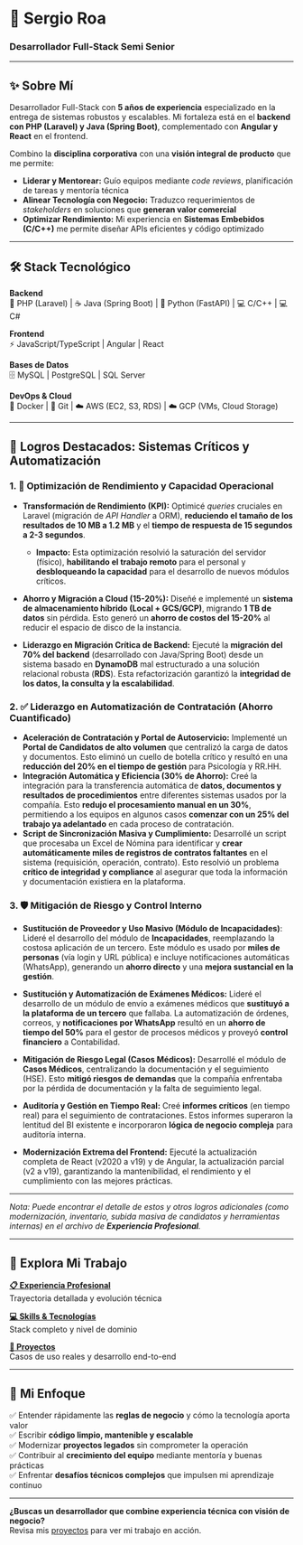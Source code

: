 # 🚀 Sergio Roa
### Desarrollador Full-Stack Semi Senior

---

## ✨ Sobre Mí

Desarrollador Full-Stack con **5 años de experiencia** especializado en la entrega de sistemas robustos y escalables. Mi fortaleza está en el **backend con PHP (Laravel) y Java (Spring Boot)**, complementado con **Angular y React** en el frontend.

Combino la **disciplina corporativa** con una **visión integral de producto** que me permite:

* **Liderar y Mentorear:** Guío equipos mediante *code reviews*, planificación de tareas y mentoría técnica
* **Alinear Tecnología con Negocio:** Traduzco requerimientos de *stakeholders* en soluciones que **generan valor comercial**
* **Optimizar Rendimiento:** Mi experiencia en **Sistemas Embebidos (C/C++)** me permite diseñar APIs eficientes y código optimizado

---

## 🛠 Stack Tecnológico

**Backend**  
🐘 PHP (Laravel) | ☕ Java (Spring Boot) | 🐍 Python (FastAPI) | 💻 C/C++ | 💻 C#

**Frontend**  
⚡ JavaScript/TypeScript | Angular | React

**Bases de Datos**  
🗄 MySQL | PostgreSQL | SQL Server

**DevOps & Cloud**  
🐳 Docker | 🧰 Git | ☁️ AWS (EC2, S3, RDS) | ☁️ GCP (VMs, Cloud Storage)

---
## 🌟 Logros Destacados: Sistemas Críticos y Automatización

### 1. 🚀 Optimización de Rendimiento y Capacidad Operacional

* **Transformación de Rendimiento (KPI):** Optimicé *queries* cruciales en Laravel (migración de *API Handler* a ORM), **reduciendo el tamaño de los resultados de 10 MB a 1.2 MB** y el **tiempo de respuesta de 15 segundos a 2-3 segundos**.
    * **Impacto:** Esta optimización resolvió la saturación del servidor (físico), **habilitando el trabajo remoto** para el personal y **desbloqueando la capacidad** para el desarrollo de nuevos módulos críticos.
* **Ahorro y Migración a Cloud (15-20%):** Diseñé e implementé un **sistema de almacenamiento híbrido (Local + GCS/GCP)**, migrando **1 TB de datos** sin pérdida. Esto generó un **ahorro de costos del 15-20%** al reducir el espacio de disco de la instancia.

* **Liderazgo en Migración Crítica de Backend:** Ejecuté la **migración del 70% del backend** (desarrollado con Java/Spring Boot) desde un sistema basado en **DynamoDB** mal estructurado a una solución relacional robusta (**RDS**). Esta refactorización garantizó la **integridad de los datos, la consulta y la escalabilidad**.

### 2. ✅ Liderazgo en Automatización de Contratación (Ahorro Cuantificado)

* **Aceleración de Contratación y Portal de Autoservicio:** Implementé un **Portal de Candidatos de alto volumen** que centralizó la carga de datos y documentos. Esto eliminó un cuello de botella crítico y resultó en una **reducción del 20% en el tiempo de gestión** para Psicología y RR.HH.
* **Integración Automática y Eficiencia (30% de Ahorro):** Creé la integración para la transferencia automática de **datos, documentos y resultados de procedimientos** entre diferentes sistemas usados por la compañía. Esto **redujo el procesamiento manual en un 30%**, permitiendo a los equipos en algunos casos **comenzar con un 25% del trabajo ya adelantado** en cada proceso de contratación.
* **Script de Sincronización Masiva y Cumplimiento:** Desarrollé un script que procesaba un Excel de Nómina para identificar y **crear automáticamente miles de registros de contratos faltantes** en el sistema (requisición, operación, contrato). Esto resolvió un problema **crítico de integridad y compliance** al asegurar que toda la información y documentación existiera en la plataforma.


### 3. 🛡️ Mitigación de Riesgo y Control Interno

* **Sustitución de Proveedor y Uso Masivo (Módulo de Incapacidades)**: Lideré el desarrollo del módulo de **Incapacidades**, reemplazando la costosa aplicación de un tercero. Este módulo es usado por **miles de personas** (vía login y URL pública) e incluye notificaciones automáticas (WhatsApp), generando un **ahorro directo** y una **mejora sustancial en la gestión**.

* **Sustitución y Automatización de Exámenes Médicos:** Lideré el desarrollo de un módulo de envío a exámenes médicos que **sustituyó a la plataforma de un tercero** que fallaba. La automatización de órdenes, correos, y **notificaciones por WhatsApp** resultó en un **ahorro de tiempo del 50%** para el gestor de procesos médicos y proveyó **control financiero** a Contabilidad.


* **Mitigación de Riesgo Legal (Casos Médicos):** Desarrollé el módulo de **Casos Médicos**, centralizando la documentación y el seguimiento (HSE). Esto **mitigó riesgos de demandas** que la compañía enfrentaba por la pérdida de documentación y la falta de seguimiento legal.


* **Auditoría y Gestión en Tiempo Real:** Creé **informes críticos** (en tiempo real) para el seguimiento de contrataciones. Estos informes superaron la lentitud del BI existente e incorporaron **lógica de negocio compleja** para auditoría interna.
* **Modernización Extrema del Frontend:** Ejecuté la actualización completa de React (v2020 a v19) y de Angular, la actualización parcial (v2 a v19), garantizando la mantenibilidad, el rendimiento y el cumplimiento con las mejores prácticas.

---

*Nota: Puede encontrar el detalle de estos y otros logros adicionales (como modernización, inventario, subida masiva de candidatos y herramientas internas) en el archivo de **Experiencia Profesional**.*

---

## 📂 Explora Mi Trabajo

**[📋 Experiencia Profesional](experience.md)**  
Trayectoria detallada y evolución técnica

**[💻 Skills & Tecnologías](skills.md)**  
Stack completo y nivel de dominio

**[🎯 Proyectos](projects/index.md)**  
Casos de uso reales y desarrollo end-to-end

---

## 🎯 Mi Enfoque

✅ Entender rápidamente las **reglas de negocio** y cómo la tecnología aporta valor  
✅ Escribir **código limpio, mantenible y escalable**  
✅ Modernizar **proyectos legados** sin comprometer la operación  
✅ Contribuir al **crecimiento del equipo** mediante mentoría y buenas prácticas  
✅ Enfrentar **desafíos técnicos complejos** que impulsen mi aprendizaje continuo

---

**¿Buscas un desarrollador que combine experiencia técnica con visión de negocio?**  
Revisa mis [proyectos](projects/index.md) para ver mi trabajo en acción.